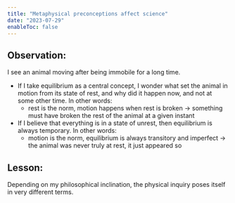 ```yaml
---
title: "Metaphysical preconceptions affect science"
date: "2023-07-29"
enableToc: false
---
```

## Observation: 
I see an animal moving after being immobile for a long time. 
- If I take equilibrium as a central concept, I wonder what set the animal in motion from its state of rest, and why did it happen now, and not at some other time. In other words:
	- rest is the norm, motion happens when rest is broken -> something must have broken the rest of the animal at a given instant
- If I believe that everything is in a state of unrest, then equilibrium is always temporary. In other words: 
	- motion is the norm, equilibrium is always transitory and imperfect -> the animal was never truly at rest, it just appeared so
## Lesson:
Depending on my philosophical inclination, the physical inquiry poses itself in very different terms.